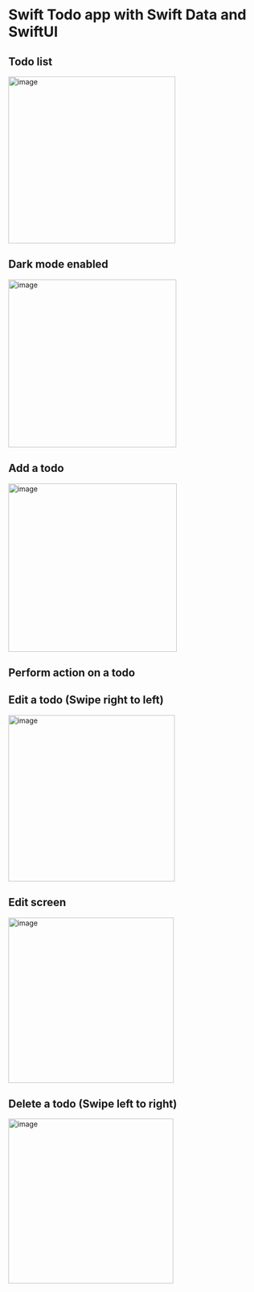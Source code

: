 # Swift Todo app with Swift Data and SwiftUI

## Todo list
<img width="332" alt="image" src="https://github.com/DevThibautMonin/swiftdata-todo-app/assets/92627309/067c6480-c25a-4fbb-93c3-d1488fd3655f">

## Dark mode enabled
<img width="334" alt="image" src="https://github.com/DevThibautMonin/swiftdata-todo-app/assets/92627309/210519f4-340c-4112-8900-b8f866308e5f">


## Add a todo
<img width="335" alt="image" src="https://github.com/DevThibautMonin/swiftdata-todo-app/assets/92627309/b35a134e-77b9-4003-9c5b-7ec745e28d94">


## Perform action on a todo
## Edit a todo (Swipe right to left)
<img width="331" alt="image" src="https://github.com/DevThibautMonin/swiftdata-todo-app/assets/92627309/4cb6a5d5-1666-4d8c-af31-ae35ea09aab0">

## Edit screen
<img width="329" alt="image" src="https://github.com/DevThibautMonin/swiftdata-todo-app/assets/92627309/d8aec9b4-27ab-488d-b1b2-8babd58565ee">


## Delete a todo (Swipe left to right)
<img width="328" alt="image" src="https://github.com/DevThibautMonin/swiftdata-todo-app/assets/92627309/d52eeb63-c108-4484-b989-d3546c45563e">
